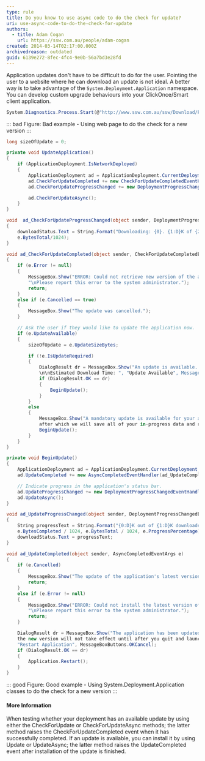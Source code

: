```yaml
---
type: rule
title: Do you know to use async code to do the check for update?
uri: use-async-code-to-do-the-check-for-update
authors:
  - title: Adam Cogan
    url: https://ssw.com.au/people/adam-cogan
created: 2014-03-14T02:17:00.000Z
archivedreason: outdated
guid: 6139e272-8fec-4fc4-9e0b-56a7bd3e28fd
---
```


Application updates don't have to be difficult to do for the user. Pointing the user to a website where he can download an update is not ideal. A better way is to take advantage of the `System.Deployment.Application` namespace. You can develop custom upgrade behaviours into your ClickOnce/Smart client application.

<!--endintro-->
 
```cs
System.Diagnostics.Process.Start(@"http://www.ssw.com.au/ssw/Download/ProdBasket.aspx?ID=15");
```
::: bad
Figure: Bad example - Using web page to do the check for a new version
:::

```cs
long sizeOfUpdate = 0;

private void UpdateApplication()
{
    if (ApplicationDeployment.IsNetworkDeployed)
    {
        ApplicationDeployment ad = ApplicationDeployment.CurrentDeployment;
        ad.CheckForUpdateCompleted += new CheckForUpdateCompletedEventHandler(ad_CheckForUpdateCompleted);
        ad.CheckForUpdateProgressChanged += new DeploymentProgressChangedEventHandler(ad_CheckForUpdateProgressChanged);

        ad.CheckForUpdateAsync();
    }
}

void  ad_CheckForUpdateProgressChanged(object sender, DeploymentProgressChangedEventArgs e)
{
    downloadStatus.Text = String.Format("Downloading: {0}. {1:D}K of {2:D}K downloaded.", e.State, e.BytesCompleted/1024, 
    e.BytesTotal/1024);   
}

void ad_CheckForUpdateCompleted(object sender, CheckForUpdateCompletedEventArgs e)
{
    if (e.Error != null)
    {
        MessageBox.Show("ERROR: Could not retrieve new version of the application. Reason: \n" + e.Error.Message + 
        "\nPlease report this error to the system administrator.");
        return;
    }
    else if (e.Cancelled == true)
    {
        MessageBox.Show("The update was cancelled.");
    }

    // Ask the user if they would like to update the application now.
    if (e.UpdateAvailable)
    {
        sizeOfUpdate = e.UpdateSizeBytes;

        if (!e.IsUpdateRequired)
        {
            DialogResult dr = MessageBox.Show("An update is available. Would you like to update the application now?
            \n\nEstimated Download Time: ", "Update Available", MessageBoxButtons.OKCancel);
            if (DialogResult.OK == dr)
            {
                BeginUpdate();
            }
        }
        else
        {
            MessageBox.Show("A mandatory update is available for your application. We will install the update now, 
            after which we will save all of your in-progress data and restart your application.");
            BeginUpdate();
        }
    }
}

private void BeginUpdate()
{
    ApplicationDeployment ad = ApplicationDeployment.CurrentDeployment;
    ad.UpdateCompleted += new AsyncCompletedEventHandler(ad_UpdateCompleted);

    // Indicate progress in the application's status bar.
    ad.UpdateProgressChanged += new DeploymentProgressChangedEventHandler(ad_UpdateProgressChanged);
    ad.UpdateAsync();
}

void ad_UpdateProgressChanged(object sender, DeploymentProgressChangedEventArgs e)
{
    String progressText = String.Format("{0:D}K out of {1:D}K downloaded - {2:D}% complete", 
    e.BytesCompleted / 1024, e.BytesTotal / 1024, e.ProgressPercentage);
    downloadStatus.Text = progressText;
}

void ad_UpdateCompleted(object sender, AsyncCompletedEventArgs e)
{
    if (e.Cancelled)
    {
        MessageBox.Show("The update of the application's latest version was cancelled.");
        return;
    }
    else if (e.Error != null)
    {
        MessageBox.Show("ERROR: Could not install the latest version of the application. Reason: \n" + e.Error.Message + 
        "\nPlease report this error to the system administrator.");
        return;
    }

    DialogResult dr = MessageBox.Show("The application has been updated. Restart? (If you do not restart now, 
    the new version will not take effect until after you quit and launch the application again.)", 
    "Restart Application", MessageBoxButtons.OKCancel);
    if (DialogResult.OK == dr)
    {
        Application.Restart();
    }
}
```
::: good
Figure: Good example - Using System.Deployment.Application classes to do the check for a new version
:::

#### More Information
 
When testing whether your deployment has an available update by using either the CheckForUpdate or CheckForUpdateAsync methods; the latter method raises the CheckForUpdateCompleted event when it has successfully completed. If an update is available, you can install it by using Update or UpdateAsync; the latter method raises the UpdateCompleted event after installation of the update is finished.
